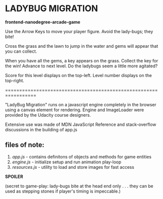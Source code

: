 LADYBUG MIGRATION
=================

**frontend-nanodegree-arcade-game**



Use the Arrow Keys to move your player figure. Avoid the lady-bugs; they bite!

Cross the grass and the lawn to jump in the water and gems will appear that you can collect.

When you have all the gems, a key appears on the grass. Collect the key for the win! Advance to next level.  Do the ladybugs seem a little more agitated?

Score for this level displays on the top-left.
Level number displays on the top-right.



=================================================================

"LadyBug Migration" runs on a javascript engine completely in the browser using a canvas element for rendering. Engine and ImageLoader were provided by the Udacity course designers.

Extensive use was made of MDN JavaScript Reference and stack-overflow discussions in the building of app.js


files of note:
-------------
1. *app.js* - contains definitons of objects and methods for game entities
2. *engine.js* - initialize setup and run animation play-loop
3. *resources.js* - utility to load and store images for fast access


**SPOILER**

(secret to game-play: lady-bugs bite at the head end only . . .
they can be used as stepping stones if player's timing is impeccable.)

